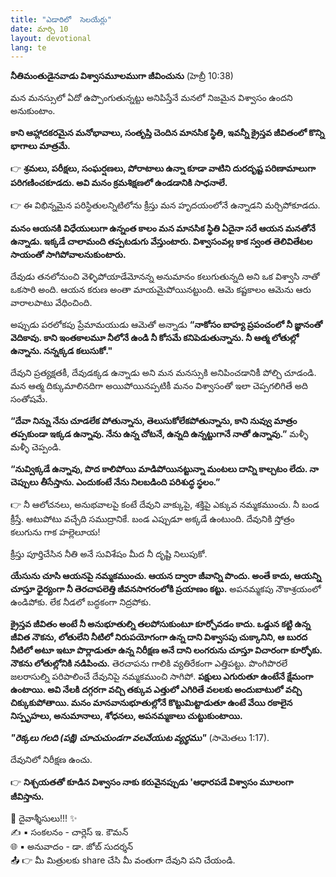 ```yaml
---
title: "ఎడారిలో  సెలయేర్లు"
date: మార్చి 10
layout: devotional
lang: te
---
```


**నీతిమంతుడైనవాడు విశ్వాసమూలముగా జీవించును**
 (హెబ్రీ 10:38)

మన మనస్సులో ఏదో ఉప్పొంగుతున్నట్టు అనిపిస్తేనే మనలో నిజమైన విశ్వాసం ఉందని అనుకుంటాం. 

**కాని ఆహ్లాదకరమైన మనోభావాలు, సంతృప్తి చెందిన మానసిక స్థితి, ఇవన్నీ క్రైస్తవ జీవితంలో కొన్ని భాగాలు మాత్రమే.**

👉 **శ్రమలు, పరీక్షలు, సంఘర్షణలు, పోరాటాలు ఉన్నా కూడా వాటిని దురదృష్ట పరిణామాలుగా పరిగణించకూడదు. అవి మనం క్రమశిక్షణలో ఉండడానికి సాధనాలే.**

👉 ఈ విభిన్నమైన పరిస్థితులన్నిటిలోను క్రీస్తు మన హృదయంలోనే ఉన్నాడని మర్చిపోకూడదు. 

**మనం ఆయనకి విధేయులుగా ఉన్నంత కాలం మన మానసిక స్థితి ఏదైనా సరే ఆయన మనతోనే ఉన్నాడు. ఇక్కడే చాలామంది తప్పటడుగు వేస్తుంటారు. విశ్వాసంవల్ల కాక స్వంత తెలివితేటల సాయంతో సాగిపోవాలనుకుంటారు.**

దేవుడు తనలోనుంచి వెళ్ళిపోయాడేమోనన్న అనుమానం కలుగుతున్నది అని ఒక విశ్వాసి నాతో ఒకసారి అంది. ఆయన కరుణ అంతా మాయమైపోయినట్టుంది. ఆమె కష్టకాలం ఆమెను ఆరు వారాలపాటు వేధించింది. 

అప్పుడు పరలోకపు ప్రేమామయుడు ఆమెతో అన్నాడు **“నాకోసం బాహ్య ప్రపంచంలో నీ జ్ఞానంతో వెదికావు. కాని ఇంతకాలమూ నీలోనే ఉండి నీ కోసమే కనిపెడుతున్నాను. నీ ఆత్మ లోతుల్లో ఉన్నాను. నన్నక్కడ కలుసుకో."**

దేవుని ప్రత్యక్షతకీ, దేవుడక్కడ ఉన్నాడు అని మన మనస్సుకి అనిపించడానికీ పోల్చి చూడండి. మన ఆత్మ దిక్కుమాలినదిగా అయిపోయినప్పటికీ మనం విశ్వాసంతో ఇలా చెప్పగలిగితే అది సంతోషమే. 

**“దేవా నిన్ను నేను చూడలేక పోతున్నాను, తెలుసుకోలేకపోతున్నాను, కాని నువ్వు మాత్రం తప్పకుండా ఇక్కడ ఉన్నావు. నేను ఉన్న చోటనే, ఉన్నది ఉన్నట్టుగానే నాతో ఉన్నావు.”** మళ్ళీ మళ్ళీ చెప్పండి. 

**“నువ్విక్కడే ఉన్నావు, పొద కాలిపోయి మాడిపోయినట్టున్నా మంటలు దాన్ని కాల్చటం లేదు. నా చెప్పులు తీసేస్తాను. ఎందుకంటే నేను నిలబడింది పరిశుద్ధ స్థలం.”**

👉 నీ ఆలోచనలు, అనుభవాలపై కంటే దేవుని వాక్కుపై, శక్తిపై ఎక్కువ నమ్మకముంచు. నీ బండ క్రీస్తే. ఆటుపోటు వచ్చేది సముద్రానికే. బండ ఎప్పుడూ అక్కడే ఉంటుంది. దేవునికి స్తోత్రం కలుగును గాక హల్లెలూయ! 

క్రీస్తు పూర్తిచేసిన నీతి అనే సువిశేషం మీద నీ దృష్టి నిలుపుకో. 

**యేసును చూసి ఆయనపై నమ్మకముంచు. ఆయన ద్వారా జీవాన్ని పొందు. అంతే కాదు, ఆయన్ని చూస్తూ ధైర్యంగా నీ తెరచాపలెత్తి జీవనసాగరంలోకి ప్రయాణం కట్టు.** అపనమ్మకపు నౌకాశ్రయంలో ఉండిపోకు. లేక నీడలో బద్ధకంగా నిద్రపోకు. 

**క్రైస్తవ జీవితం అంటే నీ అనుభూతుల్ని తలపోసుకుంటూ కూర్చోవడం కాదు. ఒడ్డున కట్టి ఉన్న జీవిత నౌకను, లోతులేని నీటిలో నిరుపయోగంగా ఉన్న దాని విశ్వాసపు చుక్కానిని, ఆ బురద నీటిలో అటూ ఇటూ పొర్లాడుతూ ఉన్న  నిరీక్షణ అనే దాని లంగరును చూస్తూ విచారంగా కూర్ళోకు. నౌకను లోతుల్లోనికి నడిపించు.** తెరచాపను గాలికి వ్యతిరేకంగా ఎత్తిపట్టు. పొంగిపొరలే జలరాసుల్ని పరిపాలించే దేవునిపై నమ్మకముంచి సాగిపో. 
**పక్షులు ఎగురుతూ ఉంటేనే క్షేమంగా ఉంటాయి. అవి నేలకి దగ్గరగా వచ్చి తక్కువ ఎత్తులో ఎగిరితే వలలకు అందుబాటులో వచ్చి చిక్కుకుపోతాయి. మనం మానవానుభూతుల్లోనే కొట్టుమిట్టాడుతూ ఉంటే వేయి రకాలైన నిస్పృహలు, అనుమానాలు, శోధనలు, అపనమ్మకాలు చుట్టుకుంటాయి.**

 **_"రెక్కలు గలది (పక్షి) చూచుచుండగా వలవేయుట వ్యర్థము"_** 
(సామెతలు 1:17).

 దేవునిలో నిరీక్షణ ఉంచు.

👉 **నిశ్చయతతో కూడిన విశ్వాసం నాకు కరువైనప్పుడు 'ఆధారపడే విశ్వాసం మూలంగా జీవిస్తాను.**

<div class="blessing">🙏 <span class="bless-text">దైవాశ్శీసులు!!!</span> ✨</div>

<div class="credit">✍️ <span class="credit-text">▪ సంకలనం - చార్లెస్ ఇ. కౌమన్</span></div>
<div class="credit">🌐 <span class="credit-text">▪ అనువాదం - డా. జోబ్ సుదర్శన్</span></div>


<div class="share">📤 👉 <span class="share-text">మీ మిత్రులకు share చేసి మీ వంతుగా దేవుని పని చేయండి.</span></div>
